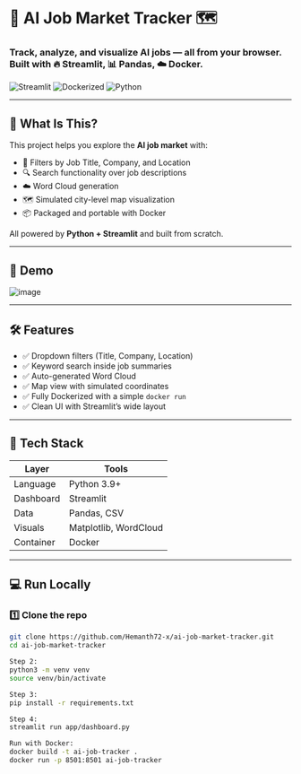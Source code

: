 # 🧠 AI Job Market Tracker 🗺️  
### Track, analyze, and visualize AI jobs — all from your browser. Built with 🔥 Streamlit, 📊 Pandas, ☁️ Docker.

![Streamlit](https://img.shields.io/badge/Built%20with-Streamlit-red?style=flat&logo=streamlit)
![Dockerized](https://img.shields.io/badge/Containerized-Docker-blue?style=flat&logo=docker)
![Python](https://img.shields.io/badge/Python-3.9+-blue?style=flat&logo=python)

---

## 🚀 What Is This?

This project helps you explore the **AI job market** with:

- 🎯 Filters by Job Title, Company, and Location  
- 🔍 Search functionality over job descriptions  
- ☁️ Word Cloud generation  
- 🗺️ Simulated city-level map visualization  
- 📦 Packaged and portable with Docker

All powered by **Python + Streamlit** and built from scratch.

---

## 📸 Demo

![image](https://github.com/user-attachments/assets/08c48d53-77d3-4e35-8b9d-f49ee90ead3c)




---

## 🛠 Features

- ✅ Dropdown filters (Title, Company, Location)
- ✅ Keyword search inside job summaries
- ✅ Auto-generated Word Cloud
- ✅ Map view with simulated coordinates
- ✅ Fully Dockerized with a simple `docker run`
- ✅ Clean UI with Streamlit’s wide layout

---

## 🧰 Tech Stack

| Layer         | Tools                       |
|---------------|-----------------------------|
| Language      | Python 3.9+                 |
| Dashboard     | Streamlit                   |
| Data          | Pandas, CSV                 |
| Visuals       | Matplotlib, WordCloud       |
| Container     | Docker                      |

---

## 💻 Run Locally

### 1️⃣ Clone the repo

```bash
git clone https://github.com/Hemanth72-x/ai-job-market-tracker.git
cd ai-job-market-tracker

Step 2:
python3 -m venv venv
source venv/bin/activate

Step 3:
pip install -r requirements.txt

Step 4:
streamlit run app/dashboard.py

Run with Docker:
docker build -t ai-job-tracker .
docker run -p 8501:8501 ai-job-tracker

